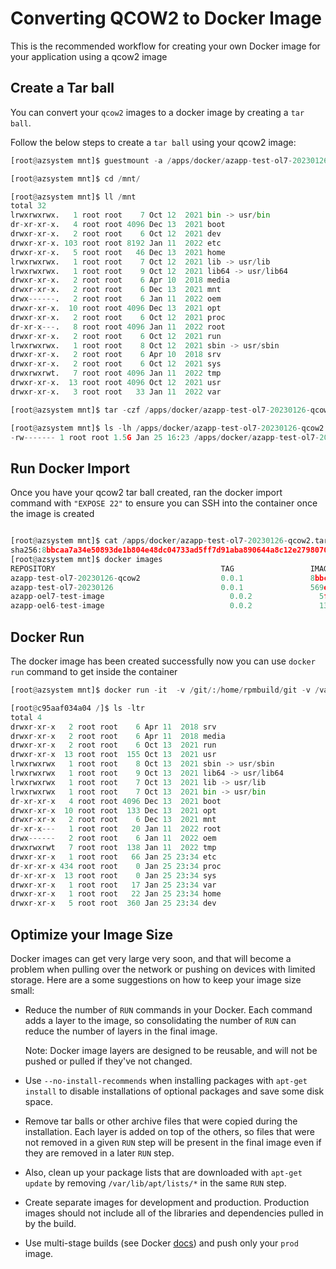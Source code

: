 # Converting QCOW2  to Docker Image

This is the recommended workflow for creating your own Docker image for your application using a qcow2 image

## Create a Tar ball

You can convert your `qcow2` images to a docker image by creating a `tar ball`.

Follow the below steps to create a `tar ball` using your qcow2 image:

```python
[root@azsystem mnt]$ guestmount -a /apps/docker/azapp-test-ol7-20230126.qcow2 -m /dev/sda3 /mnt/

[root@azsystem mnt]$ cd /mnt/

[root@azsystem mnt]$ ll /mnt
total 32
lrwxrwxrwx.   1 root root    7 Oct 12  2021 bin -> usr/bin
dr-xr-xr-x.   4 root root 4096 Dec 13  2021 boot
drwxr-xr-x.   2 root root    6 Oct 12  2021 dev
drwxr-xr-x. 103 root root 8192 Jan 11  2022 etc
drwxr-xr-x.   5 root root   46 Dec 13  2021 home
lrwxrwxrwx.   1 root root    7 Oct 12  2021 lib -> usr/lib
lrwxrwxrwx.   1 root root    9 Oct 12  2021 lib64 -> usr/lib64
drwxr-xr-x.   2 root root    6 Apr 10  2018 media
drwxr-xr-x.   2 root root    6 Dec 13  2021 mnt
drwx------.   2 root root    6 Jan 11  2022 oem
drwxr-xr-x.  10 root root 4096 Dec 13  2021 opt
drwxr-xr-x.   2 root root    6 Oct 12  2021 proc
dr-xr-x---.   8 root root 4096 Jan 11  2022 root
drwxr-xr-x.   2 root root    6 Oct 12  2021 run
lrwxrwxrwx.   1 root root    8 Oct 12  2021 sbin -> usr/sbin
drwxr-xr-x.   2 root root    6 Apr 10  2018 srv
drwxr-xr-x.   2 root root    6 Oct 12  2021 sys
drwxrwxrwt.   7 root root 4096 Jan 11  2022 tmp
drwxr-xr-x.  13 root root 4096 Oct 12  2021 usr
drwxr-xr-x.   3 root root   33 Jan 11  2022 var

[root@azsystem mnt]$ tar -czf /apps/docker/azapp-test-ol7-20230126-qcow2.tar.gz .

[root@azsystem mnt]$ ls -lh /apps/docker/azapp-test-ol7-20230126-qcow2.tar.gz
-rw------- 1 root root 1.5G Jan 25 16:23 /apps/docker/azapp-test-ol7-20230126-qcow2.tar.gz
```

## Run Docker Import

Once you have your qcow2 tar ball created, ran the docker import command with `"EXPOSE 22"` to ensure you can SSH into the container once the image is created

```python

[root@azsystem mnt]$ cat /apps/docker/azapp-test-ol7-20230126-qcow2.tar.gz | sudo docker import -c "EXPOSE 22" - azapp-test-ol7-20230126-qcow2:0.0.1
sha256:8bbcaa7a34e50893de1b804e48dc04733ad5ff7d91aba890644a8c12e2798070
[root@azsystem mnt]$ docker images
REPOSITORY                                     TAG                 IMAGE ID            CREATED             SIZE
azapp-test-ol7-20230126-qcow2                  0.0.1               8bbcaa7a34e5        24 seconds ago      4.08GB
azapp-test-ol7-20230126                        0.0.1               569ef6347563        4 hours ago         2.66GB
azapp-oel7-test-image                            0.0.2               5f60b5e9fbd0        13 days ago         3.24GB
azapp-oel6-test-image                            0.0.2               13dad8fe7b85        2 weeks ago         2.3GB
```

## Docker Run

The docker image has been created successfully now you can use `docker run` command to get inside the container

```python
[root@azsystem mnt]$ docker run -it  -v /git/:/home/rpmbuild/git -v /var/run/docker.sock:/var/run/docker.sock azapp-test-ol7-20230126-qcow2:0.0.1 bash

[root@c95aaf034a04 /]$ ls -ltr
total 4
drwxr-xr-x   2 root root    6 Apr 11  2018 srv
drwxr-xr-x   2 root root    6 Apr 11  2018 media
drwxr-xr-x   2 root root    6 Oct 13  2021 run
drwxr-xr-x  13 root root  155 Oct 13  2021 usr
lrwxrwxrwx   1 root root    8 Oct 13  2021 sbin -> usr/sbin
lrwxrwxrwx   1 root root    9 Oct 13  2021 lib64 -> usr/lib64
lrwxrwxrwx   1 root root    7 Oct 13  2021 lib -> usr/lib
lrwxrwxrwx   1 root root    7 Oct 13  2021 bin -> usr/bin
dr-xr-xr-x   4 root root 4096 Dec 13  2021 boot
drwxr-xr-x  10 root root  133 Dec 13  2021 opt
drwxr-xr-x   2 root root    6 Dec 13  2021 mnt
dr-xr-x---   1 root root   20 Jan 11  2022 root
drwx------   2 root root    6 Jan 11  2022 oem
drwxrwxrwt   7 root root  138 Jan 11  2022 tmp
drwxr-xr-x   1 root root   66 Jan 25 23:34 etc
dr-xr-xr-x 434 root root    0 Jan 25 23:34 proc
dr-xr-xr-x  13 root root    0 Jan 25 23:34 sys
drwxr-xr-x   1 root root   17 Jan 25 23:34 var
drwxr-xr-x   1 root root   22 Jan 25 23:34 home
drwxr-xr-x   5 root root  360 Jan 25 23:34 dev
```

## Optimize your Image Size

Docker images can get very large very soon, and that will become a problem when pulling over the network or pushing on devices with limited storage. Here are a some suggestions on how to keep your image size small:

* Reduce the number of `RUN` commands in your Docker. Each command adds a layer to the image, so consolidating the number of `RUN` can reduce the number of layers in the final image.
    
    Note: Docker image layers are designed to be reusable, and will not be pushed or pulled if they've not changed.
    
* Use `--no-install-recommends` when installing packages with `apt-get install` to disable installations of optional packages and save some disk space.
    
* Remove tar balls or other archive files that were copied during the installation. Each layer is added on top of the others, so files that were not removed in a given `RUN` step will be present in the final image even if they are removed in a later `RUN` step.
    
* Also, clean up your package lists that are downloaded with `apt-get update` by removing `/var/lib/apt/lists/*` in the same `RUN` step.
    
* Create separate images for development and production. Production images should not include all of the libraries and dependencies pulled in by the build.
    
* Use multi-stage builds (see Docker [docs](https://docs.docker.com/develop/develop-images/multistage-build/)) and push only your `prod` image.